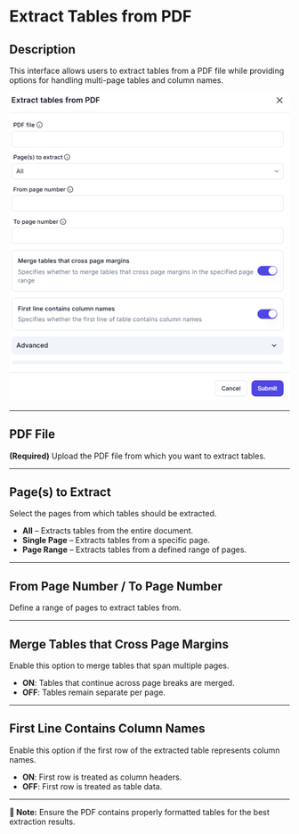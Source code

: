 # Extract Tables from PDF  

## **Description**

This interface allows users to extract tables from a PDF file while providing options for handling multi-page tables and column names.

![alt text](extract-table-from-pdf-1.png)

---

## PDF File

**(Required)** Upload the PDF file from which you want to extract tables.  

---

## Page(s) to Extract

Select the pages from which tables should be extracted.

- **All** – Extracts tables from the entire document.  
- **Single Page** – Extracts tables from a specific page.  
- **Page Range** – Extracts tables from a defined range of pages.  

---

## From Page Number / To Page Number

Define a range of pages to extract tables from.  

---

## Merge Tables that Cross Page Margins

Enable this option to merge tables that span multiple pages.

- **ON**: Tables that continue across page breaks are merged.
- **OFF**: Tables remain separate per page.  

---

## First Line Contains Column Names

Enable this option if the first row of the extracted table represents column names.

- **ON**: First row is treated as column headers.
- **OFF**: First row is treated as table data.  

---

**🔔 Note:** Ensure the PDF contains properly formatted tables for the best extraction results.
